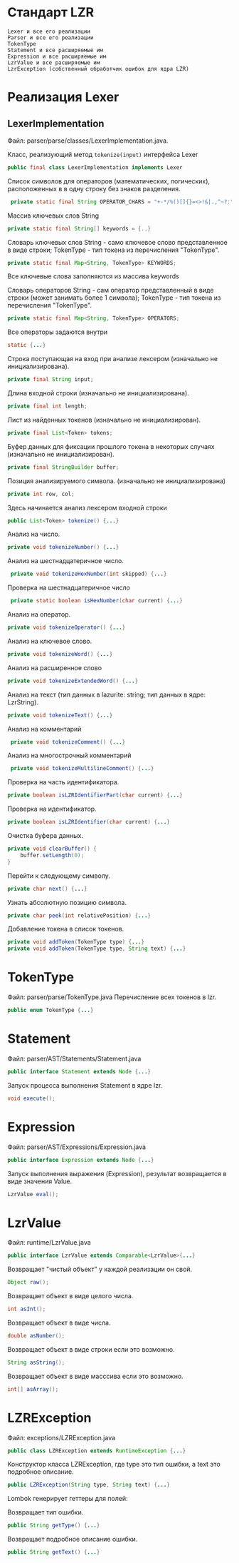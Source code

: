 # Стандарт LZR
    Lexer и все его реализации
    Parser и все его реализации
    TokenType
    Statement и все расширяемые им
    Expression и все расширяемые им
    LzrValue и все расширяемые им
    LzrException (собственный обработчик ошибок для ядра LZR)
 
# Реализация Lexer
## LexerImplementation
Файл: parser/parse/classes/LexerImplementation.java. 

Класс, реализующий метод `tokenize(input)`
интерфейса Lexer

````java
public final class LexerImplementation implements Lexer
````
Список символов для операторов (математических, логических), расположенных в в одну строку без знаков разделения.

```java
 private static final String OPERATOR_CHARS = "+-*/%()[]{}=<>!&|.,^~?:";
```

Массив ключевых слов String
```java
private static final String[] keywords = {..}
```

Словарь ключевых слов String - само ключевое слово представленное в виде строки; TokenType - тип токена из перечисления "TokenType".
````java
private static final Map<String, TokenType> KEYWORDS;
````
Все ключевые слова заполняются из массива keywords


Словарь операторов String - сам оператор представленный в виде строки (может занимать более 1 символа); 
TokenType - тип токена из перечисления "TokenType".
```java
private static final Map<String, TokenType> OPERATORS;
```

Все операторы задаются внутри
```java
static {...}
```

Строка поступающая на вход при анализе лексером (изначально не инициализирована).
```java
private final String input;
```
Длина входной строки (изначально не инициализирована).
```java
private final int length;
```

Лист из найденных токенов (изначально не инициализирован).

```java
private final List<Token> tokens;
```

Буфер данных для фиксации прошлого токена в некоторых случаях (изначально не инициализирован).
```java
private final StringBuilder buffer;
```

Позиция анализируемого символа. (изначально не инициализирована)

```java
private int row, col;
```


Здесь начинается анализ лексером входной строки

```java
public List<Token> tokenize() {...}
```
Анализ на число.

```java
private void tokenizeNumber() {...}
```

Анализ на шестнадцатеричное число.

```java
 private void tokenizeHexNumber(int skipped) {...}
```

Проверка на шестнадцатеричное число
```java
 private static boolean isHexNumber(char current) {...}
```

Анализ на оператор.

```java
private void tokenizeOperator() {...}
```


Анализ на ключевое слово.

```java
private void tokenizeWord() {...}
```
Анализ на расширенное слово

```java
private void tokenizeExtendedWord() {...}
```
Анализ на текст (тип данных в lazurite: string; тип данных в ядре: LzrString).

```java
private void tokenizeText() {...}
```


Анализ на комментарий
```java
 private void tokenizeComment() {...}
```

Анализ на многострочный комментарий
```java
 private void tokenizeMultilineComment() {...}
```


Проверка на часть идентификатора.

```java
private boolean isLZRIdentifierPart(char current) {...}
```

Проверка на идентификатор.

```java
private boolean isLZRIdentifier(char current) {...}
```

Очистка буфера данных.

```java
private void clearBuffer() {
    buffer.setLength(0);
}
```
Перейти к следующему символу.

```java
private char next() {...}
```

Узнать абсолютную позицию символа.

```java
private char peek(int relativePosition) {...}
```


Добавление токена в список токенов.
```java
private void addToken(TokenType type) {...}
private void addToken(TokenType type, String text) {...}
```
# TokenType

Файл: parser/parse/TokenType.java Перечисление всех токенов в lzr.

```java
public enum TokenType {...}
```

# Statement

Файл: parser/AST/Statements/Statement.java

```java
public interface Statement extends Node {...}
```
Запуск процесса выполнения Statement в ядре lzr.

```java
void execute();
```

# Expression

Файл: parser/AST/Expressions/Expression.java

```java
public interface Expression extends Node {...}
```
Запуск выполнения выражения (Expression), результат возвращается в виде значения Value.

```java
LzrValue eval();
```

# LzrValue

Файл: runtime/LzrValue.java

```java
public interface LzrValue extends Comparable<LzrValue>{...}
```

Возвращает "чистый объект" у каждой реализации он свой.
```java
Object raw();
```
Возвращает объект в виде целого числа.

```java
int asInt();
```

Возвращает объект в виде числа.

```java
double asNumber();
```

Возвращает объект в виде строки если это возможно.

```java
String asString();
```

Возвращает объект в виде масссива если это возможно.

```java
int[] asArray();
```
# LZRException

Файл: exceptions/LZRException.java

```java
public class LZRException extends RuntimeException {...}
```

Конструктор класса LZRException, где type это тип ошибки, а text это подробное описание.

```java
public LZRException(String type, String text) {...}
```
Lombok генерирует геттеры для полей:

Возвращает тип ошибки.

```java
public String getType() {...}
```
Возвращает подробное описание ошибки.

```java
public String getText() {...}
```